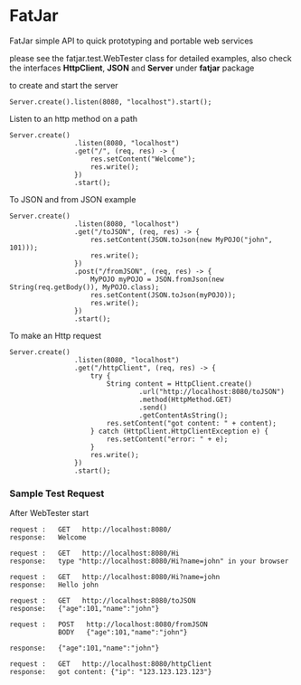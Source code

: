 # FatJar
FatJar simple API to quick prototyping and portable web services

please see the fatjar.test.WebTester class for detailed examples,
also check the interfaces **HttpClient**, **JSON** and **Server** under **fatjar** package

to create and start the server
```
Server.create().listen(8080, "localhost").start();
```

Listen to an http method on a path
```
Server.create()
                .listen(8080, "localhost")
                .get("/", (req, res) -> {
                    res.setContent("Welcome");
                    res.write();
                })
                .start();
```

To JSON and from JSON example
```
Server.create()
                .listen(8080, "localhost")
                .get("/toJSON", (req, res) -> {
                    res.setContent(JSON.toJson(new MyPOJO("john", 101)));
                    res.write();
                })
                .post("/fromJSON", (req, res) -> {
                    MyPOJO myPOJO = JSON.fromJson(new String(req.getBody()), MyPOJO.class);
                    res.setContent(JSON.toJson(myPOJO));
                    res.write();
                })
                .start();
```

To make an Http request
```
Server.create()
                .listen(8080, "localhost")
                .get("/httpClient", (req, res) -> {
                    try {
                        String content = HttpClient.create()
                                .url("http://localhost:8080/toJSON")
                                .method(HttpMethod.GET)
                                .send()
                                .getContentAsString();
                        res.setContent("got content: " + content);
                    } catch (HttpClient.HttpClientException e) {
                        res.setContent("error: " + e);
                    }
                    res.write();
                })
                .start();
```



### Sample Test Request

After WebTester start

```
request :   GET   http://localhost:8080/
response:   Welcome
```

```
request :   GET   http://localhost:8080/Hi
response:   type "http://localhost:8080/Hi?name=john" in your browser
```

```
request :   GET   http://localhost:8080/Hi?name=john
response:   Hello john
```

```
request :   GET   http://localhost:8080/toJSON
response:   {"age":101,"name":"john"}
```

```
request :   POST   http://localhost:8080/fromJSON
            BODY   {"age":101,"name":"john"}

response:   {"age":101,"name":"john"}
```

```
request :   GET   http://localhost:8080/httpClient
response:   got content: {"ip": "123.123.123.123"}
```

